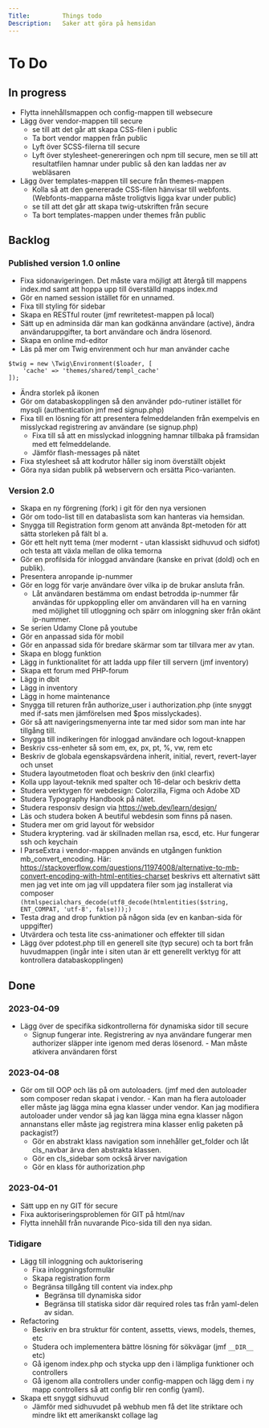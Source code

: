 ```yaml
---
Title:         Things todo
Description:   Saker att göra på hemsidan
---
```

To Do
===================================================================================================

In progress
---------------------------------------------------------------------------------------------------

* Flytta innehållsmappen och config-mappen till websecure
* Lägg över vendor-mappen till secure
    * se till att det går att skapa CSS-filen i public
    * Ta bort vendor mappen från public
    * Lyft över SCSS-filerna till secure
    * Lyft över stylesheet-genereringen och npm till secure, men se till att resultatfilen hamnar under public så den kan laddas ner av webläsaren
* Lägg över templates-mappen till secure från themes-mappen
    * Kolla så att den genererade CSS-filen hänvisar till webfonts. (Webfonts-mapparna måste troligtvis ligga kvar under public)
    * se till att det går att skapa twig-utskriften från secure
    * Ta bort templates-mappen under themes från public

Backlog
---------------------------------------------------------------------------------------------------

### Published version 1.0 online
* Fixa sidonavigeringen. Det måste vara möjligt att återgå till mappens index.md samt att hoppa upp till överställd mapps index.md
* Gör en named session istället för en unnamed.
* Fixa till styling för sidebar
* Skapa en RESTful router (jmf rewritetest-mappen på local)
* Sätt up en adminsida där man kan godkänna användare (active), ändra användaruppgifter, ta bort användare  och ändra lösenord.
* Skapa en online md-editor
* Läs på mer om Twig envirenment och hur man använder cache
~~~
$twig = new \Twig\Environment($loader, [
    'cache' => 'themes/shared/templ_cache'
]);
~~~
* Ändra storlek på ikonen 
* Gör om databaskopplingen så den använder pdo-rutiner istället för mysqli (authentication jmf med signup.php)
* Fixa till en lösning för att presentera felmeddelanden från exempelvis en misslyckad registrering av användare (se signup.php)
    * Fixa till så att en misslyckad inloggning hamnar tillbaka på framsidan med ett felmeddelande.
    * Jämför flash-messages på nätet
* Fixa stylesheet så att kodrutor håller sig inom överställt objekt
* Göra nya sidan publik på webservern och ersätta Pico-varianten.

### Version 2.0
* Skapa en ny förgrening (fork) i git för den nya versionen
* Gör om todo-list till en databaslista som kan hanteras via hemsidan.
* Snygga till Registration form genom att använda 8pt-metoden för att sätta storleken på fält bl a.
* Gör ett helt nytt tema (mer modernt - utan klassiskt sidhuvud och sidfot) och testa att växla mellan de olika temorna
* Gör en profilsida för inloggad användare (kanske en privat (dold) och en publik).
* Presentera anropande ip-nummer
* Gör en logg för varje användare över vilka ip de brukar ansluta från. 
    * Låt användaren bestämma om endast betrodda ip-nummer får användas för uppkoppling eller om användaren vill ha en varning med möjlighet till utloggning och spärr om inloggning sker från okänt ip-nummer.
* Se serien Udamy Clone på youtube
* Gör en anpassad sida för mobil
* Gör en anpassad sida för bredare skärmar som tar tillvara mer av ytan.
* Skapa en blogg funktion
* Lägg in funktionalitet för att ladda upp filer till servern (jmf inventory)
* Skapa ett forum med PHP-forum
* Lägg in dbit
* Lägg in inventory
* Lägg in home maintenance
* Snygga till returen från authorize_user i authorization.php (inte snyggt med if-sats men jämförelsen med $pos misslyckades).
* Gör så att navigeringsmenyerna inte tar med sidor som man inte har tillgång till.
* Snygga till indikeringen för inloggad användare och logout-knappen
* Beskriv css-enheter så som em, ex, px, pt, %, vw, rem etc
* Beskriv de globala egenskapsvärdena inherit, initial, revert, revert-layer och unset
* Studera layoutmetoden float och beskriv den (inkl clearfix)
* Kolla upp layout-teknik med spalter och 16-delar och beskriv detta
* Studera verktygen för webdesign: Colorzilla, Figma och Adobe XD
* Studera Typography Handbook på nätet.
* Studera responsiv design via <https://web.dev/learn/design/>
* Läs och studera boken A beutiful webdesin som finns på nasen.
* Studera mer om grid layout för websidor
* Studera kryptering. vad är skillnaden mellan rsa, escd, etc. Hur fungerar ssh och keychain
* I ParseExtra i vendor-mappen används en utgången funktion mb_convert_encoding. Här: <https://stackoverflow.com/questions/11974008/alternative-to-mb-convert-encoding-with-html-entities-charset> beskrivs ett alternativt sätt men jag vet inte om jag vill uppdatera filer som jag installerat via composer `(htmlspecialchars_decode(utf8_decode(htmlentities($string, ENT_COMPAT, 'utf-8', false)));)`
* Testa drag and drop funktion på någon sida (ev en kanban-sida för uppgifter)
* Utvärdera och testa lite css-animationer och effekter till sidan
* Lägg över pdotest.php till en generell site (typ secure) och ta bort från huvudmappen (ingår inte i siten utan är ett generellt verktyg för att kontrollera databaskopplingen)


Done
---------------------------------------------------------------------------------------------------
### 2023-04-09
* Lägg över de specifika sidkontrollerna för dynamiska sidor till secure
    * Signup fungerar inte. Registrering av nya användare fungerar men authorizer släpper inte igenom med deras lösenord. - Man måste atkivera användaren först

### 2023-04-08
* Gör om till OOP och läs på om autoloaders. (jmf med den autoloader som composer redan skapat i vendor. - Kan man ha flera autoloader eller måste jag lägga mina egna klasser under vendor. Kan jag modifiera autoloader under vendor så jag kan lägga mina egna klasser någon annanstans eller måste jag registrera mina klasser enlig paketen på packagist?)
    * Gör en abstrakt klass navigation som innehåller get_folder och låt cls_navbar ärva den abstrakta klassen.
    * Gör en cls_sidebar som också ärver navigation
    * Gör en klass för authorization.php

### 2023-04-01
* Sätt upp en ny GIT för secure
* Fixa auktoriseringsproblemen för GIT på html/nav
* Flytta innehåll från nuvarande Pico-sida till den nya sidan.

### Tidigare
* Lägg till inloggning och auktorisering
    * Fixa inloggningsformulär
    * Skapa registration form
    * Begränsa tillgång till content via index.php
        * Begränsa till dynamiska sidor
        * Begränsa till statiska sidor där required roles tas från yaml-delen av sidan.
* Refactoring
    * Beskriv en bra struktur för content, assetts, views, models, themes, etc
    * Studera och implementera bättre lösning för sökvägar (jmf `__DIR__` etc)
    * Gå igenom index.php och stycka upp den i lämpliga funktioner och controllers
    * Gå igenom alla controllers under config-mappen och lägg dem i ny mapp controllers så att config blir ren config (yaml).
* Skapa ett snyggt sidhuvud
    * Jämför med sidhuvudet på webhub men få det lite striktare och mindre likt ett amerikanskt collage lag
